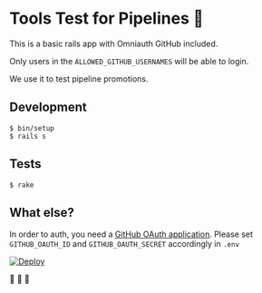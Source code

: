 # Tools Test for Pipelines :sparkling_heart: 

This is a basic rails app with Omniauth GitHub included.

Only users in the `ALLOWED_GITHUB_USERNAMES` will be able to login.

We use it to test pipeline promotions.

## Development

```
$ bin/setup
$ rails s
```

## Tests

```
$ rake
```

## What else?

In order to auth, you need a [GitHub OAuth application](https://github.com/settings/applications/new).
Please set `GITHUB_OAUTH_ID` and `GITHUB_OAUTH_SECRET` accordingly in `.env`


[![Deploy](https://www.herokucdn.com/deploy/button.svg)](https://heroku.com/deploy?template=https://github.com/heroku/tools-homework/tree/master)


:woman: :speech_balloon: :robot:

